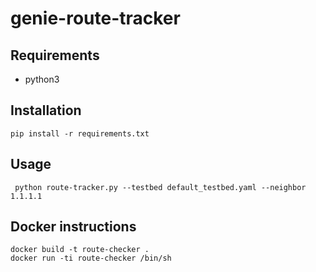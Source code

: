 # genie-route-tracker

## Requirements

* python3

## Installation

```
pip install -r requirements.txt
```

## Usage

```
 python route-tracker.py --testbed default_testbed.yaml --neighbor 1.1.1.1
```


## Docker instructions


```
docker build -t route-checker .
docker run -ti route-checker /bin/sh
```
